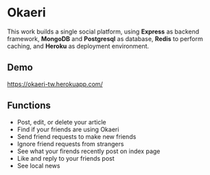 # Okaeri

This work builds a single social platform, using **Express** as backend framework, **MongoDB** and **Postgresql** as database, **Redis** to perform caching, and **Heroku** as deployment environment.

## Demo

https://okaeri-tw.herokuapp.com/

## Functions

+ Post, edit, or delete your article
+ Find if your friends are using Okaeri
+ Send friend requests to make new friends
+ Ignore friend requests from strangers
+ See what your firends recently post on index page
+ Like and reply to your friends post
+ See local news
